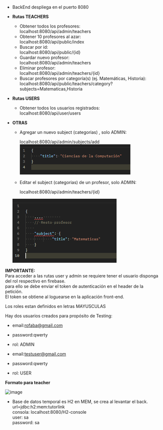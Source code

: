
- BackEnd despliega en el puerto 8080  
 
- **Rutas TEACHERS** 
  - Obtener todos los profesores:   
  localhost:8080/api/admin/teachers
  - Obtener 10 profesores al azar:  
  localhost:8080/api/public/index
  - Buscar por id:  
  localhost:8080/api/public/{id}
  - Guardar nuevo profesor:  
  localhost:8080/api/admin/teachers
  - Eliminar profesor:  
  localhost:8080/api/admin/teachers/{id}
  - Buscar profesores por categoría(s) (ej. Matemáticas, Historia):    
    localhost:8080/api/public/teachers/category?subjects=Matematicas,Historia  
    
- **Rutas USERS**  
 
  - Obtener todos los usuarios registrados:  
  localhost:8080/api/user/users  

- **OTRAS**
  - Agregar un nuevo subject (categorias) , solo ADMIN:  
   
    localhost:8080/api/admin/subjects/add
 ![img_1.png](img_1.png) 
   
  - Editar el subject (categorias) de un profesor, solo ADMIN:  
  
    localhost:8080/api/admin/teachers/{id}  

   ![img.png](img.png) 
  
**IMPORTANTE:**  
Para acceder a las rutas user y admin se requiere tener el usuario disponga del rol respectivo en firebase.  
para ello se debe enviar el token de autenticación en el header de la petición.  
El token se obtiene al loguearse en la aplicación front-end.  

Los roles estan definidos en letras MAYUSCULAS  

Hay dos usuarios creados para propósito de Testing:
- email:rofaba@gmail.com
- password:qwerty
- rol: ADMIN  
  

- email:testuser@gmail.com
- password:qwerty
- rol: USER  

**Formato para teacher**  

![image](https://github.com/manuelherreram/tutor-link-back/assets/97056237/1b5c1927-5256-4ef8-a9e3-f0b52c33459a)

- Base de datos temporal es H2 en MEM, se crea al levantar el back.
  url=jdbc:h2:mem:tutorlink  
  consola: localhost:8080/H2-console  
      user: sa  
      password: sa